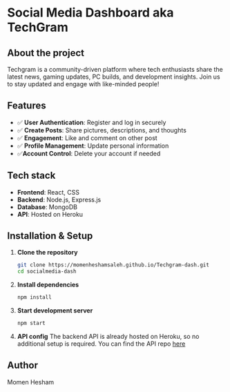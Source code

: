 # Social Media Dashboard aka TechGram

## About the project
Techgram is a community-driven platform where tech enthusiasts share the latest news, gaming updates, PC builds, and development insights. Join us to stay updated and engage with like-minded people!

## Features
- ✅ **User Authentication**: Register and log in securely
- ✅ **Create Posts**: Share pictures, descriptions, and thoughts
- ✅ **Engagement**: Like and comment on other post
- ✅ **Profile Management**: Update personal information
- ✅**Account Control**: Delete your account if needed

## Tech stack
- **Frontend**: React, CSS
- **Backend**: Node.js, Express.js
- **Database**: MongoDB
- **API**: Hosted on Heroku

## Installation & Setup

1. **Clone the repository**  
   ```bash
   git clone https://momenheshamsaleh.github.io/Techgram-dash.git
   cd socialmedia-dash
   ```

2. **Install dependencies**  
   ```bash
   npm install
   ```

3. **Start development server**  
   ```bash
   npm start
   ```

3. **API config**
The backend API is already hosted on Heroku, so no additional setup is required.
You can find the API repo [here](https://github.com/paolo-licata/social-API)

## Author
Momen Hesham
